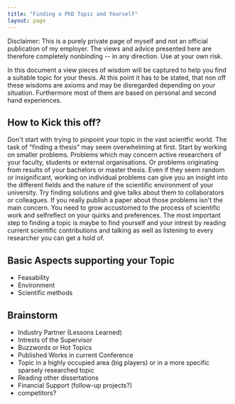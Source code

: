 ```yaml
---
title: "Finding a PhD Topic and Yourself"
layout: page
---
```


Disclaimer: This is a purely private page of myself and not an official
publication of my employer. The views and advice presented here are
therefore completely nonbinding -- in any direction. Use at your own
risk.

In this document a view pieces of wisdom will be captured to help you find a suitable topic for your thesis.
At this point it has to be stated, that non off these wisdoms are axioms and may be disregarded depending on your situation.
Furthermore most of them are based on personal and second hand experiences.

## How to Kick this off?

Don't start with trying to pinpoint your topic in the vast scientfic world. The task of "finding a thesis" may seem overwhelming at first. Start by working on smaller problems. Problems which may concern active researchers of your faculty, students or external organisations. Or problems originating from results of your bachelors or master thesis. Even if they seem random or insignificant, working on individual problems can give you an insight into the different fields and the nature of the scientific environment of your university. Try finding solutions and give talks about them to collaborators or colleagues. If you really publish a paper about those problems isn't the main concern. You need to grow accustomed to the process of scientific work and selfreflect on your quirks and preferences.
The most important step to finding a topic is maybe to find yourself and your intrest by reading current scientific contributions and talking as well as listening to every researcher you can get a hold of.

## Basic Aspects supporting your Topic

- Feasability
- Environment
- Scientific methods

## Brainstorm

- Industry Partner (Lessons Learned)
- Intrests of the  Supervisor
- Buzzwords or Hot Topics
- Published Works in current Conference
- Topic in a highly occupied area (big players) or in a more specific sparsely researched topic
- Reading other dissertations
- Financial Support (follow-up projects?)
- competitors?